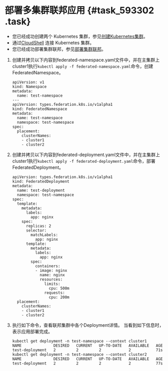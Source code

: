 # 部署多集群联邦应用 {#task_593302 .task}

-   您已经成功创建两个 Kubernetes 集群，参见[创建Kubernetes集群](intl.zh-CN/用户指南/Kubernetes集群/集群管理/创建Kubernetes集群.md#)。
-   通过[CloudShell](intl.zh-CN/用户指南/Kubernetes集群/集群管理/在CloudShell上通过kubectl管理Kubernetes集群.md#) 连接 Kubernetes 集群。
-   您已经成功部署集群联邦，参见[部署集群联邦](intl.zh-CN/用户指南/Kubernetes集群/集群联邦/部署集群联邦.md#)。

1.  创建并拷贝以下内容到federated-namespace.yaml文件中，并在主集群上cluster1执行`kubectl apply -f federated-namespace.yaml`命令，创建FederatedNamespace。 

    ``` {#codeblock_phu_2o5_dd2}
    apiVersion: v1
    kind: Namespace
    metadata:
      name: test-namespace
    ---
    apiVersion: types.federation.k8s.io/v1alpha1
    kind: FederatedNamespace
    metadata:
      name: test-namespace
      namespace: test-namespace
    spec:
      placement:
        clusterNames:
        - cluster1
        - cluster2
    ```

2.  创建并拷贝以下内容到federated-deployment.yaml文件中，并在主集群上cluster1执行`kubectl apply -f federated-deployment.yaml`命令，部署FederatedDeployment。 

    ``` {#codeblock_4k4_h34_77m}
    apiVersion: types.federation.k8s.io/v1alpha1
    kind: FederatedDeployment
    metadata:
      name: test-deployment
      namespace: test-namespace
    spec:
      template:
        metadata:
          labels:
            app: nginx
        spec:
          replicas: 2
          selector:
            matchLabels:
              app: nginx
          template:
            metadata:
              labels:
                app: nginx
            spec:
              containers:
              - image: nginx
                name: nginx
                resources:
                  limits:
                    cpu: 500m
                  requests:
                    cpu: 200m
      placement:
        clusterNames:
        - cluster1
        - cluster2
    ```

3.  执行如下命令，查看联邦集群中各个Deployment详情。 当看到如下信息时，表示应用部署完成。

    ``` {#codeblock_gvn_j5p_28s}
    kubectl get deployment -n test-namespace --context cluster1
    NAME              DESIRED   CURRENT   UP-TO-DATE   AVAILABLE   AGE
    test-deployment   2         2         2            2           71s
    kubectl get deployment -n test-namespace --context cluster2
    NAME              DESIRED   CURRENT   UP-TO-DATE   AVAILABLE   AGE
    test-deployment   2         2         2            2           77s
    ```


